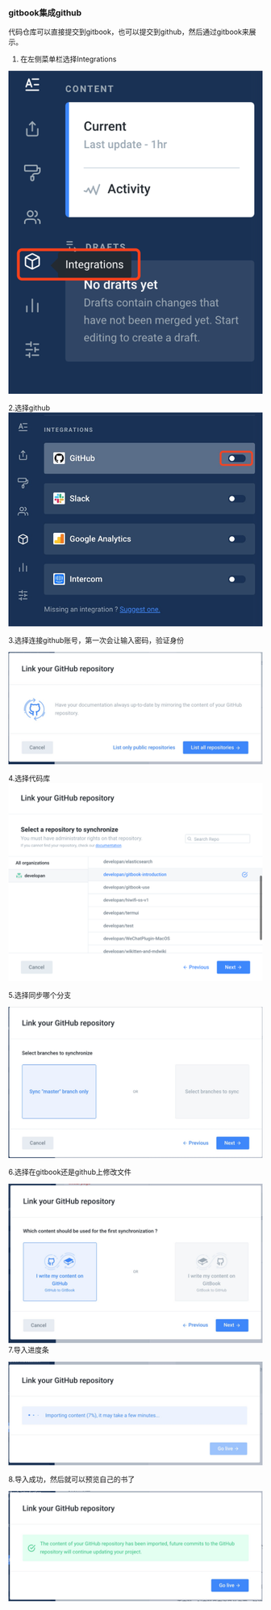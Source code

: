 ### gitbook集成github



代码仓库可以直接提交到gitbook，也可以提交到github，然后通过gitbook来展示。

1. 在左侧菜单栏选择Integrations

![](/assets/WX20190614-155138@2x.png)

2.选择github![](/assets/1981560498729_.pic.jpg)

3.选择连接github账号，第一次会让输入密码，验证身份

![](/assets/1971560498655_.pic.jpg)



4.选择代码库![](/assets/WX20190614-155007@2x.png)

5.选择同步哪个分支

![](/assets/1991560498758_.pic.jpg)

6.选择在gitbook还是github上修改文件

![](/assets/2001560498772_.pic_hd.jpg)7.导入进度条

![](/assets/2011560498795_.pic.jpg)

8.导入成功，然后就可以预览自己的书了

![](/assets/2021560498829_.pic.jpg)

